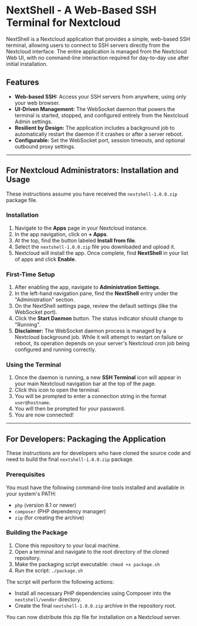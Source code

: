 # NextShell - A Web-Based SSH Terminal for Nextcloud

NextShell is a Nextcloud application that provides a simple, web-based SSH terminal, allowing users to connect to SSH servers directly from the Nextcloud interface. The entire application is managed from the Nextcloud Web UI, with no command-line interaction required for day-to-day use after initial installation.

## Features

- **Web-based SSH:** Access your SSH servers from anywhere, using only your web browser.
- **UI-Driven Management:** The WebSocket daemon that powers the terminal is started, stopped, and configured entirely from the Nextcloud Admin settings.
- **Resilient by Design:** The application includes a background job to automatically restart the daemon if it crashes or after a server reboot.
- **Configurable:** Set the WebSocket port, session timeouts, and optional outbound proxy settings.

---

## For Nextcloud Administrators: Installation and Usage

These instructions assume you have received the `nextshell-1.0.0.zip` package file.

### Installation

1.  Navigate to the **Apps** page in your Nextcloud instance.
2.  In the app navigation, click on **+ Apps**.
3.  At the top, find the button labeled **Install from file**.
4.  Select the `nextshell-1.0.0.zip` file you downloaded and upload it.
5.  Nextcloud will install the app. Once complete, find **NextShell** in your list of apps and click **Enable**.

### First-Time Setup

1.  After enabling the app, navigate to **Administration Settings**.
2.  In the left-hand navigation pane, find the **NextShell** entry under the "Administration" section.
3.  On the NextShell settings page, review the default settings (like the WebSocket port).
4.  Click the **Start Daemon** button. The status indicator should change to "Running".
5.  **Disclaimer:** The WebSocket daemon process is managed by a Nextcloud background job. While it will attempt to restart on failure or reboot, its operation depends on your server's Nextcloud cron job being configured and running correctly.

### Using the Terminal

1.  Once the daemon is running, a new **SSH Terminal** icon will appear in your main Nextcloud navigation bar at the top of the page.
2.  Click this icon to open the terminal.
3.  You will be prompted to enter a connection string in the format `user@hostname`.
4.  You will then be prompted for your password.
5.  You are now connected!

---

## For Developers: Packaging the Application

These instructions are for developers who have cloned the source code and need to build the final `nextshell-1.0.0.zip` package.

### Prerequisites

You must have the following command-line tools installed and available in your system's PATH:
- `php` (version 8.1 or newer)
- `composer` (PHP dependency manager)
- `zip` (for creating the archive)

### Building the Package

1.  Clone this repository to your local machine.
2.  Open a terminal and navigate to the root directory of the cloned repository.
3.  Make the packaging script executable: `chmod +x package.sh`
4.  Run the script: `./package.sh`

The script will perform the following actions:
- Install all necessary PHP dependencies using Composer into the `nextshell/vendor` directory.
- Create the final `nextshell-1.0.0.zip` archive in the repository root.

You can now distribute this zip file for installation on a Nextcloud server.
